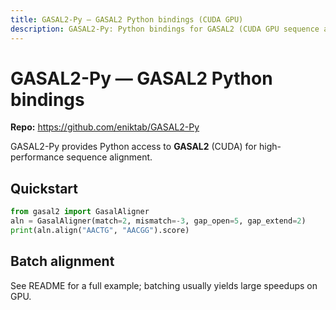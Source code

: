```yaml
---
title: GASAL2-Py — GASAL2 Python bindings (CUDA GPU)
description: GASAL2-Py: Python bindings for GASAL2 (CUDA GPU sequence alignment). If you searched for GASAL2 python or GASAL2-Py, this is the right project.
---
```


# GASAL2-Py — GASAL2 Python bindings

**Repo:** https://github.com/eniktab/GASAL2-Py

GASAL2-Py provides Python access to **GASAL2** (CUDA) for high-performance sequence alignment.

## Quickstart

```python
from gasal2 import GasalAligner
aln = GasalAligner(match=2, mismatch=-3, gap_open=5, gap_extend=2)
print(aln.align("AACTG", "AACGG").score)
```

## Batch alignment

See README for a full example; batching usually yields large speedups on GPU.
